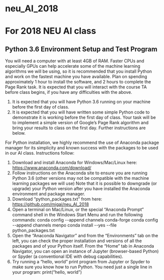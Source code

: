 # neu_AI_2018
# For 2018 NEU AI class

## Python 3.6 Environment Setup and Test Program

You will need a computer with at least 4GB of RAM.  Faster CPUs and especially GPUs can help accelerate some of the machine learning algorithms we will be using, so it is recommended that you install Python and work on the fastest machine you have available.  Plan on spending approximately 1 hour to install the software, and 2 hours to complete the Page Rank task.  It is expected that you will interact with the course TA before class begins, if you have any difficulties with the above.
1. It is expected that you will have Python 3.6 running on your machine before the first day of class.
2. It is expected that you will have written some simple Python code to demonstrate it is working before the first day of class.  Your task will be to implement a simple version of Google’s Page Rank algorithm and bring your results to class on the first day.  Further instructions are below.

For Python installation, we highly recommend the use of Anaconda package manager for its simplicity and known success with the packages to be used in our AI class.  Instructions follow:
1.	Download and install Anaconda for Windows/Mac/Linux here:  https://www.anaconda.com/download/
2.	Follow instructions on the Anaconda site to ensure you are running Python 3.6 
(other versions may not be compatible with the machine learning packages we will use) 
Note that it is possible to downgrade (or upgrade) your Python version after you have installed the Anaconda environment and package manager.
3.	Download “python_packages.txt” from here:
 https://github.com/migai/neu_AI_2018
4.	Open a terminal on Mac/Linux, or the special “Anaconda Prompt” command shell in the Windows Start Menu and run the following commands:
conda config --append channels conda-forge
conda config --append channels menpo
conda install --yes --file python_packages.txt
5.	Open the “Anaconda Navigator” and from the “Environments” tab on the left, you can check the proper installation and versions of all the packages and of your Python itself.
From the “Home” tab in Anaconda Navigator, you can open an instance of Jupyter (browser-based Python) or Spyder (a conventional IDE with debug capabilities).
6.	Try running a “hello, world” print program from Jupyter or Spyder to make sure you know how to run Python.  You need just a single line in your program:
print(“hello, world”)
